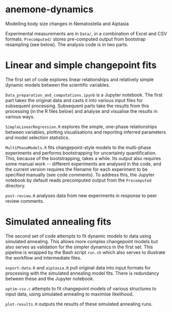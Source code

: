 # anemone-dynamics
Modelling body size changes in Nematostella and Aiptasia

Experimental measurements are in `Data/`, in a combination of Excel and CSV formats. `Precomputed/` stores pre-computed output from bootstrap resampling (see below). The analysis code is in two parts. 

Linear and simple changepoint fits
====

The first set of code explores linear relationships and relatively simple dynamic models between the scientific variables.

`Data_preparation_and_computations.ipynb` is a Jupyter notebook. The first part takes the original data and casts it into various input files for subsequent processing. Subsequent parts take the results from this processing (in the R files below) and analyse and visualise the results in various ways. 

`SimpleLinearRegression.R` explores the simple, one-phase relationships between variables, plotting visualisations and reporting inferred parameters and model selection statistics.

`MultiPhaseModels.R` fits changepoint-style models to the multi-phase experiments and performs bootstrapping for uncertainty quantification. This, because of the bootstrapping, takes a while. Its output also requires some manual work -- different experiments are analysed in the code, and the current version requires the filename for each experiment to be specified manually (see code comments). To address this, the Jupyter notebook by default reads precomputed output from the `Precomputed` directory.

`post-review.R` analyses data from new experiments in response to peer review comments.

Simulated annealing fits
====

The second set of code attempts to fit dynamic models to data using simulated annealing. This allows more complex changepoint models but also serves as validation for the simpler dynamics in the first set. This pipeline is wrapped by the Bash script `run.sh` which also serves to illustrate the workflow and intermediate files.

`export-data.R` and `aiptasia.R` pull original data into input formats for processing with the simulated annealing model fits. There is redundancy between these and the Jupyter notebook.

`optim-csv.c` attempts to fit changepoint models of various structures to input data, using simulated annealing to maximise likelihood.

`plot-results.R` outputs the results of these simulated annealing runs.
